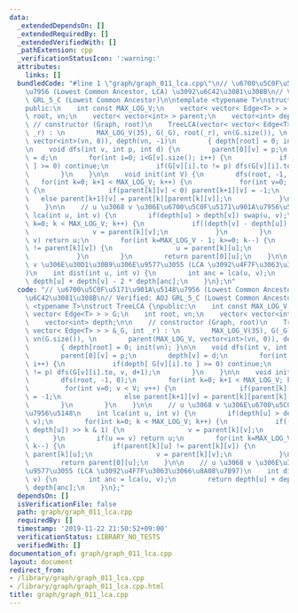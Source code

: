 ```yaml
---
data:
  _extendedDependsOn: []
  _extendedRequiredBy: []
  _extendedVerifiedWith: []
  _pathExtension: cpp
  _verificationStatusIcon: ':warning:'
  attributes:
    links: []
  bundledCode: "#line 1 \"graph/graph_011_lca.cpp\"\n// \u6700\u5C0F\u5171\u901A\u5148\
    \u7956 (Lowest Common Ancestor, LCA) \u3092\u6C42\u3081\u308B\n// Verified: AOJ\
    \ GRL_5_C (Lowest Common Ancestor)\n\ntemplate <typename T>\nstruct TreeLCA {\n\
    public:\n    int const MAX_LOG_V;\n    vector< vector< Edge<T> > > G;\n    int\
    \ root, vn;\n    vector< vector<int> > parent;\n    vector<int> depth;\n\n   \
    \ // constructor (Graph, root)\n    TreeLCA(vector< vector< Edge<T> > > &_G, int\
    \ _r) : \n        MAX_LOG_V(35), G(_G), root(_r), vn(G.size()), \n        parent(MAX_LOG_V,\
    \ vector<int>(vn, 0)), depth(vn, -1)\n        { depth[root] = 0; init(vn); }\n\
    \n    void dfs(int v, int p, int d) {\n        parent[0][v] = p;\n        depth[v]\
    \ = d;\n        for(int i=0; i<G[v].size(); i++) {\n            if(depth[ G[v][i].to\
    \ ] >= 0) continue;\n            if(G[v][i].to != p) dfs(G[v][i].to, v, d+1);\n\
    \        }\n    }\n\n    void init(int V) {\n        dfs(root, -1, 0);\n     \
    \   for(int k=0; k+1 < MAX_LOG_V; k++) {\n            for(int v=0; v < V; v++)\
    \ {\n                if(parent[k][v] < 0) parent[k+1][v] = -1;\n             \
    \   else parent[k+1][v] = parent[k][parent[k][v]];\n            }\n        }\n\
    \    }\n\n    // u \u3068 v \u306E\u6700\u5C0F\u5171\u901A\u7956\u5148\n    int\
    \ lca(int u, int v) {\n        if(depth[u] > depth[v]) swap(u, v);\n        for(int\
    \ k=0; k < MAX_LOG_V; k++) {\n            if((depth[v] - depth[u]) >> k & 1) {\n\
    \                v = parent[k][v];\n            }\n        }\n        if(u ==\
    \ v) return u;\n        for(int k=MAX_LOG_V - 1; k>=0; k--) {\n            if(parent[k][u]\
    \ != parent[k][v]) {\n                u = parent[k][u];\n                v = parent[k][v];\n\
    \            }\n        }\n        return parent[0][u];\n    }\n\n    // u \u3068\
    \ v \u306E\u30D1\u30B9\u306E\u9577\u3055 (LCA \u3092\u4F7F\u3063\u3066\u8A08\u7B97\
    )\n    int dist(int u, int v) {\n        int anc = lca(u, v);\n        return\
    \ depth[u] + depth[v] - 2 * depth[anc];\n    }\n};\n"
  code: "// \u6700\u5C0F\u5171\u901A\u5148\u7956 (Lowest Common Ancestor, LCA) \u3092\
    \u6C42\u3081\u308B\n// Verified: AOJ GRL_5_C (Lowest Common Ancestor)\n\ntemplate\
    \ <typename T>\nstruct TreeLCA {\npublic:\n    int const MAX_LOG_V;\n    vector<\
    \ vector< Edge<T> > > G;\n    int root, vn;\n    vector< vector<int> > parent;\n\
    \    vector<int> depth;\n\n    // constructor (Graph, root)\n    TreeLCA(vector<\
    \ vector< Edge<T> > > &_G, int _r) : \n        MAX_LOG_V(35), G(_G), root(_r),\
    \ vn(G.size()), \n        parent(MAX_LOG_V, vector<int>(vn, 0)), depth(vn, -1)\n\
    \        { depth[root] = 0; init(vn); }\n\n    void dfs(int v, int p, int d) {\n\
    \        parent[0][v] = p;\n        depth[v] = d;\n        for(int i=0; i<G[v].size();\
    \ i++) {\n            if(depth[ G[v][i].to ] >= 0) continue;\n            if(G[v][i].to\
    \ != p) dfs(G[v][i].to, v, d+1);\n        }\n    }\n\n    void init(int V) {\n\
    \        dfs(root, -1, 0);\n        for(int k=0; k+1 < MAX_LOG_V; k++) {\n   \
    \         for(int v=0; v < V; v++) {\n                if(parent[k][v] < 0) parent[k+1][v]\
    \ = -1;\n                else parent[k+1][v] = parent[k][parent[k][v]];\n    \
    \        }\n        }\n    }\n\n    // u \u3068 v \u306E\u6700\u5C0F\u5171\u901A\
    \u7956\u5148\n    int lca(int u, int v) {\n        if(depth[u] > depth[v]) swap(u,\
    \ v);\n        for(int k=0; k < MAX_LOG_V; k++) {\n            if((depth[v] -\
    \ depth[u]) >> k & 1) {\n                v = parent[k][v];\n            }\n  \
    \      }\n        if(u == v) return u;\n        for(int k=MAX_LOG_V - 1; k>=0;\
    \ k--) {\n            if(parent[k][u] != parent[k][v]) {\n                u =\
    \ parent[k][u];\n                v = parent[k][v];\n            }\n        }\n\
    \        return parent[0][u];\n    }\n\n    // u \u3068 v \u306E\u30D1\u30B9\u306E\
    \u9577\u3055 (LCA \u3092\u4F7F\u3063\u3066\u8A08\u7B97)\n    int dist(int u, int\
    \ v) {\n        int anc = lca(u, v);\n        return depth[u] + depth[v] - 2 *\
    \ depth[anc];\n    }\n};"
  dependsOn: []
  isVerificationFile: false
  path: graph/graph_011_lca.cpp
  requiredBy: []
  timestamp: '2019-11-22 21:50:52+09:00'
  verificationStatus: LIBRARY_NO_TESTS
  verifiedWith: []
documentation_of: graph/graph_011_lca.cpp
layout: document
redirect_from:
- /library/graph/graph_011_lca.cpp
- /library/graph/graph_011_lca.cpp.html
title: graph/graph_011_lca.cpp
---
```

